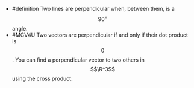 - #definition Two lines are perpendicular when, between them, is a $$90^\circ$$ angle.
- #MCV4U Two vectors are perpendicular if and only if their dot product is $$0$$. You can find a perpendicular vector to two others in $$\R^3$$ using the cross product.